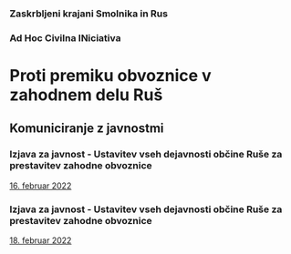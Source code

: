 
### Zaskrbljeni krajani Smolnika in Rus
### Ad Hoc Civilna INiciativa 



# Proti premiku obvoznice v zahodnem delu Ruš

## Komuniciranje z javnostmi

### Izjava za javnost - Ustavitev vseh dejavnosti občine Ruše za prestavitev zahodne obvoznice
[16. februar 2022](IzjavaZaJavnost-2022-02-16.md)


### Izjava za javnost - Ustavitev vseh dejavnosti občine Ruše za prestavitev zahodne obvoznice
[18. februar 2022](IzjavaZaJavnost-2022-02-18.md)
